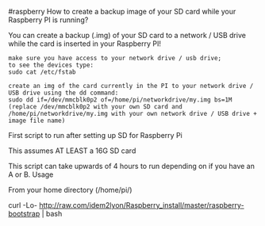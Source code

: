 #raspberry
How to create a backup image of your SD card while your Raspberry PI is running?

You can create a backup (.img) of your SD card to a network / USB drive while the card is inserted in your Raspberry PI!

    make sure you have access to your network drive / usb drive;
    to see the devices type:
    sudo cat /etc/fstab

    create an img of the card currently in the PI to your network drive / USB drive using the dd command:
    sudo dd if=/dev/mmcblk0p2 of=/home/pi/networkdrive/my.img bs=1M
    (replace /dev/mmcblk0p2 with your own SD card and /home/pi/networkdrive/my.img with your own network drive / USB drive + image file name)



First script to run after setting up SD for Raspberry Pi

This assumes AT LEAST a 16G SD card

This script can take upwards of 4 hours to run depending on if you have an A or B.
Usage

From your home directory (/home/pi/)

curl -Lo- http://raw.com/idem2lyon/Raspberry_install/master/raspberry-bootstrap | bash
